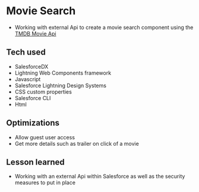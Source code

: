 # Movie Search

- Working with external Api to create a movie search component using the [TMDB Movie Api](https://developers.themoviedb.org/3/movies/get-movie-details)



<!-- ![memorygame](https://user-images.githubusercontent.com/100381663/234882144-706e52fa-bf19-4fe3-bc85-d2fd11dd26f4.gif) -->

## Tech used

- SalesforceDX 
- Lightning Web Components framework
- Javascript
- Salesforce Lightning Design Systems
- CSS custom properties
- Salesforce CLI
- Html

## Optimizations

- Allow guest user access
- Get more details such as trailer on click of a movie

## Lesson learned
- Working with an external Api within Salesforce as well as the security measures to put in place

